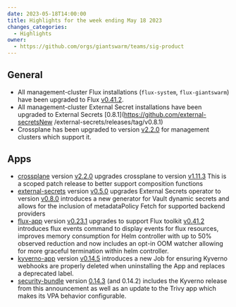 ```yaml
---
date: 2023-05-18T14:00:00
title: Highlights for the week ending May 18 2023
changes_categories:
  - Highlights
owner:
  - https://github.com/orgs/giantswarm/teams/sig-product
---
```


## General

- All management-cluster Flux installations (`flux-system`, `flux-giantswarm`) have been upgraded to Flux [v0.41.2](https://github.com/fluxcd/flux2/releases/tag/v0.41.2).
- All management-cluster External Secret installations have been upgraded to External Secrets [0.8.1](https://github.com/external-secretsNew /external-secrets/releases/tag/v0.8.1)
- Crossplane has been upgraded to version [v2.2.0](https://github.com/giantswarm/crossplane/blob/main/CHANGELOG.md#220---2023-05-09) for management clusters which support it.

## Apps
- [crossplane](https://github.com/giantswarm/crossplane) version [v2.2.0](https://github.com/giantswarm/crossplane/blob/main/CHANGELOG.md#220---2023-05-09) upgrades crossplane to version [v1.11.3](https://github.com/crossplane/crossplane/releases/tag/v1.11.3) This is a scoped patch release to better support composition functions
- [external-secrets](https://github.com/giantswarm/external-secrets/) version [v0.5.0](https://github.com/giantswarm/external-secrets/blob/main/CHANGELOG.md#050---2023-04-27) upgrades External Secrets operator to version [v0.8.0](https://github.com/external-secrets/external-secrets/releases/tag/v0.8.1) introduces a new generator for Vault dynamic secrets and allows for the inclusion of metadataPolicy Fetch for supported backend providers
- [flux-app](https://github.com/giantswarm/flux-app) version [v0.23.1](https://github.com/giantswarm/flux-app/blob/master/CHANGELOG.md#0231---2023-05-04) upgrades to support Flux toolkit [v0.41.2](https://github.com/fluxcd/flux2/releases/tag/v0.41.2) introduces flux events command to display events for flux resources, improves memory consumption for Helm controller with up to 50% observed reduction and now includes an opt-in OOM watcher allowing for more graceful termination within helm controller.
- [kyverno-app](https://github.com/giantswarm/kyverno-app) version [v0.14.5](https://github.com/giantswarm/kyverno-app/blob/main/CHANGELOG.md#0145---2023-05-16) introduces a new Job for ensuring Kyverno webhooks are properly deleted when uninstalling the App and replaces a deprecated label.
- [security-bundle](https://github.com/giantswarm/security-bundle) version [0.14.3](https://github.com/giantswarm/security-bundle/blob/main/CHANGELOG.md#0141---2023-05-04) (and 0.14.2) includes the Kyverno release from this announcement as well as an update to the Trivy app which makes its VPA behavior configurable.

